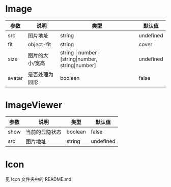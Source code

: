 # Image

| 参数   | 说明            | 类型                                                 | 默认值    |
| ------ | --------------- | ---------------------------------------------------- | --------- |
| src    | 图片地址        | string                                               | undefined |
| fit    | object-fit      | string                                               | cover     |
| size   | 图片的大小/宽高 | string \| number \| [string\|number, string\|number] | undefined |
| avatar | 是否处理为圆形  | boolean                                              | false     |



# ImageViewer

| 参数 | 说明           | 类型    | 默认值    |
| ---- | -------------- | ------- | --------- |
| show | 当前的显隐状态 | boolean | false     |
| src  | 图片地址       | string  | undefined |



# Icon

见 Icon 文件夹中的 README.md